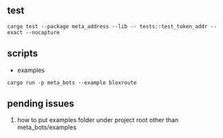 

## test
```
cargo test --package meta_address --lib -- tests::test_token_addr --exact --nocapture
```


## scripts
- examples
```
cargo run -p meta_bots --example bloxroute
```


## pending issues
1. how to put examples folder under project root other than meta_bots/examples